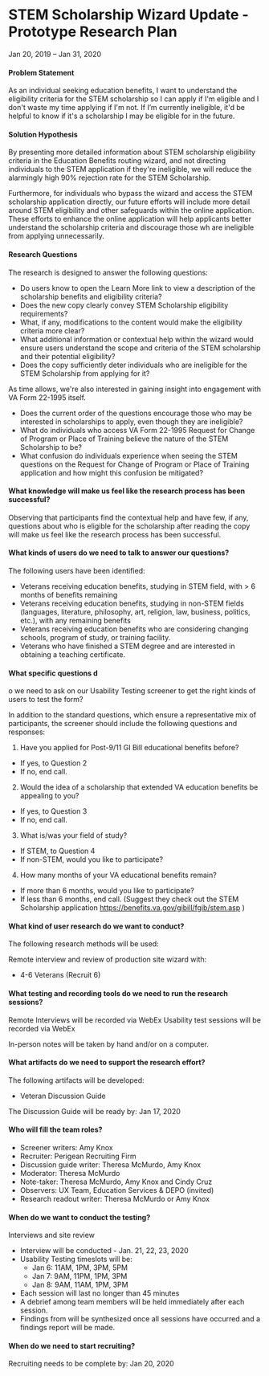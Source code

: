 # STEM Scholarship Wizard Update - Prototype Research Plan

Jan 20, 2019 – Jan 31, 2020


#### Problem Statement 
As an individual seeking education benefits, I want to understand the eligibility criteria for the STEM scholarship so I can apply if I'm eligible and I don't waste my time applying if I'm not. If I’m currently ineligible, it'd be helpful to know if it's a scholarship I may be eligible for in the future.

#### Solution Hypothesis
By presenting more detailed information about STEM scholarship eligibility criteria in the Education Benefits routing wizard, and not directing individuals to the STEM application if they're ineligible, we will reduce the alarmingly high 90% rejection rate for the STEM Scholarship.

Furthermore, for individuals who bypass the wizard and access the STEM scholarship application directly, our future efforts will include more detail around STEM eligibility and other safeguards within the online application.  These efforts to enhance the online application will help applicants better understand the scholarship criteria and discourage those wh are ineligible from applying unnecessarily.

#### Research Questions

The research is designed to answer the following questions:

* Do users know to open the Learn More link to view a description of the scholarship benefits and eligibility criteria?
* Does the new copy clearly convey STEM Scholarship eligibility requirements?
* What, if any, modifications to the content would make the eligibility criteria more clear?
* What additional information or contextual help within the wizard would ensure users understand the scope and criteria of the STEM scholarship and their potential eligibility?
* Does the copy sufficiently deter individuals who are ineligible for the STEM Scholarship from applying for it?

As time allows, we're also interested in gaining insight into engagement with VA Form 22-1995 itself.
* Does the current order of the questions encourage those who may be interested in scholarships to apply, even though they are ineligible?
* What do individuals who access VA Form 22-1995 Request for Change of Program or Place of Training believe the nature of the STEM Scholarship to be?
*	What confusion do individuals experience when seeing the STEM questions on the Request for Change of Program or Place of Training application and how might this confusion be mitigated?


#### What knowledge will make us feel like the research process has been successful?

Observing that participants find the contextual help and have few, if any, questions about who is eligible for the scholarship after reading the copy will make us feel like the research process has been successful.

#### What kinds of users do we need to talk to answer our questions?

The following users have been identified:
*	Veterans receiving education benefits, studying in STEM field, with > 6 months of benefits remaining
*	Veterans receiving education benefits, studying in non-STEM fields (languages, literature, philosophy, art, religion, law, business, politics, etc.), with any remaining benefits
* Veterans receiving education benefits who are considering changing schools, program of study, or training facility.
* Veterans who have finished a STEM degree and are interested in obtaining a teaching certificate.

#### What specific questions d
o we need to ask on our Usability Testing screener to get the right kinds of users to test the form?

In addition to the standard questions, which ensure a representative mix of participants, the screener should include the following questions and responses:

1.	Have you applied for Post-9/11 GI Bill educational benefits before?
  * If yes, to Question 2
  * If no, end call.
2.	Would the idea of a scholarship that extended VA education benefits be appealing to you?
  * If yes, to Question 3
  * If no, end call.
3.	What is/was your field of study?
  * If STEM, to Question 4
  * If non-STEM, would you like to participate?
4.	How many months of your VA educational benefits remain?
  * If more than 6 months, would you like to participate?
  * If less than 6 months, end call. (Suggest they check out the STEM Scholarship application https://benefits.va.gov/gibill/fgib/stem.asp )


#### What kind of user research do we want to conduct?

The following research methods will be used:

Remote interview and review of production site wizard with:
*	4-6 Veterans (Recruit 6)


#### What testing and recording tools do we need to run the research sessions?

Remote Interviews will be recorded via WebEx Usability test sessions will be recorded via WebEx 

In-person notes will be taken by hand and/or on a computer.

#### What artifacts do we need to support the research effort?

The following artifacts will be developed:
*	Veteran Discussion Guide  

The Discussion Guide will be ready by: Jan 17, 2020


#### Who will fill the team roles?
* Screener writers: Amy Knox
* Recruiter: Perigean Recruiting Firm
* Discussion guide writer: Theresa McMurdo, Amy Knox
* Moderator: Theresa McMurdo
* Note-taker: Theresa McMurdo, Amy Knox and Cindy Cruz
* Observers: UX Team, Education Services & DEPO (invited)
* Research readout writer: Theresa McMurdo or Amy Knox

#### When do we want to conduct the testing?

Interviews and site review
*	Interview will be conducted - Jan. 21, 22, 23, 2020
*	Usability Testing timeslots will be: 
     * Jan 6: 11AM, 1PM, 3PM, 5PM 
     * Jan 7: 9AM, 11PM, 1PM, 3PM 
     * Jan 8: 9AM, 11AM, 1PM, 3PM 
*	Each session will last no longer than 45 minutes
*	A debrief among team members will be held immediately after each session.
*	Findings from will be synthesized once all sessions have occurred and a findings report will be made.

#### When do we need to start recruiting?

Recruiting needs to be complete by: Jan 20, 2020
